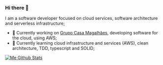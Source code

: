 ### Hi there 👋

I am a software developer focused on cloud services, software architecture and serverless infrastructure;
- 🔭 Currently working on [Grupo Casa Magalhães](https://github.com/casamagalhaes), developing software for the cloud, using AWS;
- 🌱 Currently learning cloud infrastructure and services (AWS), clean architecture, TDD, typescript and SOLID;

[![Me Github Stats](https://github-readme-stats.vercel.app/api?username=ellyofreitas&hide=prs,issues&count_private=true&show_icons=true&hide_border=true)](https://github.com/anuraghazra/github-readme-stats)
<!--[![Top Langs](https://github-readme-stats.vercel.app/api/top-langs/?username=ellyofreitas&theme=dracula&hide_border=true)](https://github.com/anuraghazra/github-readme-stats) -->
